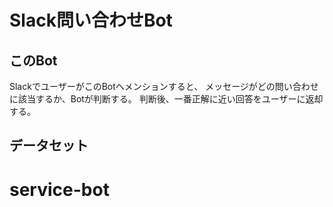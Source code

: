 # Slack問い合わせBot

## このBot

SlackでユーザーがこのBotへメンションすると、
メッセージがどの問い合わせに該当するか、Botが判断する。
判断後、一番正解に近い回答をユーザーに返却する。

## データセット
# service-bot
